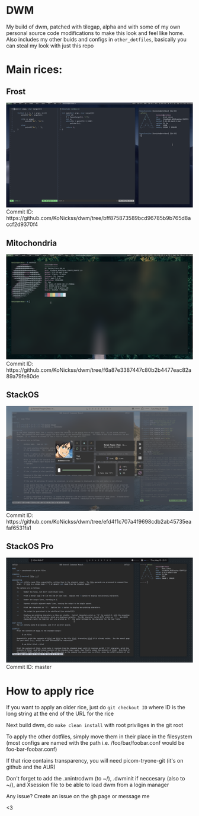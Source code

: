 # DWM
My build of dwm, patched with tilegap, alpha and with some of my own personal source code modifications to make this look and feel like home.
Also includes my other buids and configs in `other_dotfiles`, basically you can steal my look with just this repo

# Main rices:


## Frost
<img src=media/frost.png>
Commit ID: https://github.com/KoNickss/dwm/tree/bff875873589bcd96785b9b765d8accf2d9370f4


## Mitochondria
<img src=media/mitochondria.png>
Commit ID: https://github.com/KoNickss/dwm/tree/f6a87e3387447c80b2b4477eac82a89a79fe80de

## StackOS
<img src=media/stackos.png>
Commit ID: https://github.com/KoNickss/dwm/tree/efd4f1c707a4f9698cdb2ab45735eafaf6531fa1

## StackOS Pro

<img src=media/stackpro.png>
Commit ID: master

# How to apply rice
If you want to apply an older rice, just do `git checkout ID` where ID is the long string at the end of the URL for the rice

Next build dwm, do `make clean install` with root priviliges in the git root

To apply the other dotfiles, simply move them in their place in the filesystem (most configs are named with the path i.e. /foo/bar/foobar.conf would be foo-bar-foobar.conf)

If that rice contains transparency, you will need picom-tryone-git (it's on github and the AUR)

Don't forget to add the .xnintrcdwm (to ~/), .dwminit if neccesary (also to ~/), and Xsession file to be able to load dwm from a login manager

Any issue? Create an issue on the gh page or message me

<3
